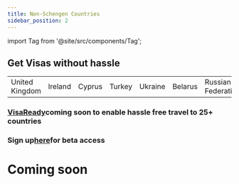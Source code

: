 ```yaml
---
title: Non-Schengen Countries
sidebar_position: 2
---
```


import Tag from '@site/src/components/Tag';


## Get Visas without hassle
| | | | | | | |
|----| ---| ---|---|---|---|---|
| United Kingdom     | Ireland    |Cyprus   | Turkey        |Ukraine   |Belarus    |Russian Federation    | Iceland | 


### <Tag color="#FFFFFF">[VisaReady](https://forms.gle/ZcgejFST9XRTyorJ6)</Tag><Tag color="#FF5733">coming soon</Tag> to enable hassle free travel to 25+ countries
### Sign up<Tag color="#FFFFFF">[here](https://forms.gle/ZcgejFST9XRTyorJ6)</Tag>for <Tag color="#FF5733">beta access</Tag>

# Coming soon